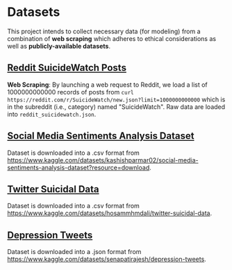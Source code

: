 # Datasets
This project intends to collect necessary data (for modeling) from a combination of **web scraping** which adheres to ethical considerations as well as **publicly-available datasets**.

## [Reddit SuicideWatch Posts](./Reddit_SuicideWatch/)
**Web Scraping**: By launching a web request to Reddit, we load a list of 1000000000000 records of posts from `curl https://reddit.com/r/SuicideWatch/new.json?limit=1000000000000` which is in the subreddit (i.e., category) named "SuicideWatch". 
Raw data are loaded into `reddit_suicidewatch.json`.

## [**Social Media Sentiments Analysis Dataset**](./Social_Media_Sentiments_Analysis_Dataset/)
Dataset is downloaded into a .csv format from <url>https://www.kaggle.com/datasets/kashishparmar02/social-media-sentiments-analysis-dataset?resource=download</url>.

## [**Twitter Suicidal Data**](./Twitter_Suicidal_Data/)
Dataset is downloaded into a .csv format from <url>https://www.kaggle.com/datasets/hosammhmdali/twitter-suicidal-data</url>.

## [**Depression Tweets**](./Depression_Tweets/)
Dataset is downloaded into a .json format from <url>https://www.kaggle.com/datasets/senapatirajesh/depression-tweets</url>.
